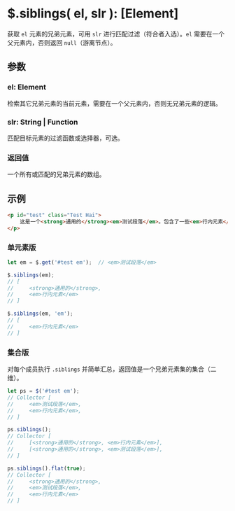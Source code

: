 # $.siblings( el, slr ): [Element]

获取 `el` 元素的兄弟元素，可用 `slr` 进行匹配过滤（符合者入选）。`el` 需要在一个父元素内，否则返回 `null`（游离节点）。


## 参数

### el: Element

检索其它兄弟元素的当前元素，需要在一个父元素内，否则无兄弟元素的逻辑。


### slr: String | Function

匹配目标元素的过滤函数或选择器，可选。


### 返回值

一个所有或匹配的兄弟元素的数组。


## 示例

```html
<p id="test" class="Test Hai">
    这是一个<strong>通用的</strong><em>测试段落</em>。包含了一些<em>行内元素</em>。
</p>
```


### 单元素版

```js
let em = $.get('#test em');  // <em>测试段落</em>

$.siblings(em);
// [
//     <strong>通用的</strong>,
//     <em>行内元素</em>
// ]

$.siblings(em, 'em');
// [
//     <em>行内元素</em>
// ]
```


### 集合版

对每个成员执行 `.siblings` 并简单汇总，返回值是一个兄弟元素集的集合（二维）。

```js
let ps = $('#test em');
// Collector [
//     <em>测试段落</em>,
//     <em>行内元素</em>,
// ]

ps.siblings();
// Collector [
//     [<strong>通用的</strong>, <em>行内元素</em>],
//     [<strong>通用的</strong>, <em>测试段落</em>],
// ]

ps.siblings().flat(true);
// Collector [
//     <strong>通用的</strong>,
//     <em>测试段落</em>,
//     <em>行内元素</em>
// ]
```
